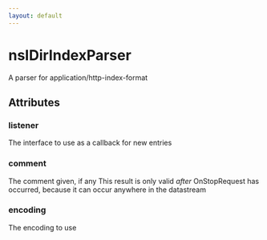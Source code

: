 ```yaml
---
layout: default
---
```


# nsIDirIndexParser #

A parser for application/http-index-format


## Attributes ##

### listener ###

The interface to use as a callback for new entries


### comment ###

The comment given, if any
This result is only valid _after_ OnStopRequest has occurred,
because it can occur anywhere in the datastream


### encoding ###

The encoding to use

